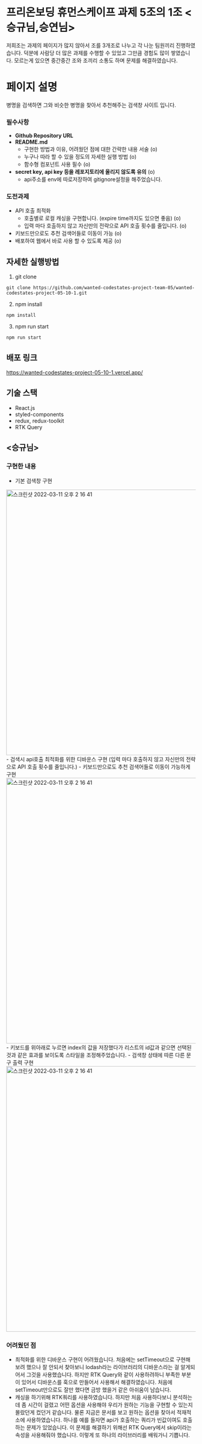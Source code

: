 # 프리온보딩 휴먼스케이프 과제 5조의 1조 <승규님,승연님>
저희조는 과제의 페이지가 많지 않아서 조를 3개조로 나누고 각 나눈 팀원끼리 진행하였습니다.
덕분에 사람당 더 많은 과제를 수행할 수 있었고 그만큼 경험도 많이 쌓였습니다.
모르는게 있으면 중간중간 조와 조끼리 소통도 하며 문제를 해결하였습니다.

# 페이지 설명
병명을 검색하면 그와 비슷한 병명을 찾아서 추천해주는 검색창 사이트 입니다.

### 필수사항
- **Github Repository URL**
- **README.md**
    - 구현한 방법과 이유, 어려웠던 점에 대한 간략한 내용 서술 (o)
    - 누구나 따라 할 수 있을 정도의 자세한 실행 방법 (o)
    - 함수형 컴포넌트 사용 필수 (o)
- **secret key, api key 등을 레포지토리에 올리지 않도록 유의** (o)
    - api주소를 env에 따로저장하여 gitignore설정을 해주었습니다.

### 도전과제
- API 호출 최적화
    - 호출별로 로컬 캐싱을 구현합니다. (expire time까지도 있으면 좋음) (o)
    - 입력 마다 호출하지 않고 자신만의 전략으로 API 호출 횟수를 줄입니다. (o)
- 키보드만으로도 추천 검색어들로 이동이 가능 (o)
- 배포하여 웹에서 바로 사용 할 수 있도록 제공 (o)

## 자세한 실행방법
1. git clone
```
git clone https://github.com/wanted-codestates-project-team-05/wanted-codestates-project-05-10-1.git
```
2. npm install
```
npm install
```
3. npm run start
```
npm run start
```
## 배포 링크
https://wanted-codestates-project-05-10-1.vercel.app/

## 기술 스택
- React.js
- styled-components
- redux, redux-toolkit
- RTK Query


## <승규님>

### 구현한 내용
- 기본 검색창 구현
 <img width="704" alt="스크린샷 2022-03-11 오후 2 16 41" src="https://user-images.githubusercontent.com/22316798/157807494-b905a5d3-b8f6-41a0-80bf-d06d9d9b6c1b.png">
- 검색시 api호출 최적화를 위한 디바운스 구현 (입력 마다 호출하지 않고 자신만의 전략으로 API 호출 횟수를 줄입니다.)
- 키보드만으로도 추천 검색어들로 이동이 가능하게 구현
 <img width="704" alt="스크린샷 2022-03-11 오후 2 16 41" src="https://user-images.githubusercontent.com/22316798/157807557-99e7fbf5-45cf-4a72-bc5f-37391965eac3.gif">
  - 키보드를 위아래로 누르면 index의 값을 저장했다가 리스트의 id값과 같으면 선택된것과 같은 효과를 보이도록 스타일을 조정해주었습니다.
- 검색창 상태에 따른 다른 문구 출력 구현
 <img width="704" alt="스크린샷 2022-03-11 오후 2 16 41" src="https://user-images.githubusercontent.com/22316798/157807564-84fa751d-fe0f-47e8-afd2-6aaa0cb4e4ca.gif">

### 어려웠던 점
- 최적화를 위한 디바운스 구현이 어려웠습니다. 처음에는 setTimeout으로 구현해 보려 했으나 잘 안되서 찾아보니 lodash라는 라이브러리의  디바운스라는 걸 알게되어서 그것을 사용했습니다. 하지만 RTK Query와 같이 사용하려하니 부족한 부분이 있어서 디바운스를 훅으로 만들어서   사용해서 해결하였습니다. 처음에 setTimeout만으로도 잘만 했다면 금방 했을거 같은 아쉬움이 남습니다.
- 캐싱을 하기위해 RTK쿼리를 사용하였습니다. 하지만 처음 사용하다보니 분석하는데 좀 시간이 걸렸고 어떤 옵션을  사용해야 우리가 원하는 기능을 구현할 수 있는지 몰랐던게 컸던거 같습니다. 물론 지금은 문서를 보고 원하는 옵션을 찾아서 적재적소에 사용하였습니다. 하나를 예를 들자면 api가 호출하는 쿼리가 빈값이여도 호출하는 문제가 있었습니다. 이 문제를 해결하기 위해선 RTK Query에서 skip이라는 속성을 사용해줘야 했습니다. 이렇게 또 하나의 라이브러리를 배워가니 기쁩니다.
